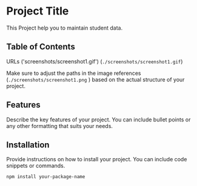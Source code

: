 # Project Title

This Project help you to maintain student data.

## Table of Contents
URLs ('screenshots/screenshot1.gif')
 (`./screenshots/screenshot1.gif`)

Make sure to adjust the paths in the image references (`./screenshots/screenshot1.png` ) based on the actual structure of your project.

## Features

Describe the key features of your project. You can include bullet points or any other formatting that suits your needs.

## Installation

Provide instructions on how to install your project. You can include code snippets or commands.

```bash
npm install your-package-name
